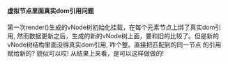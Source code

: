 #### 虚拟节点里面真实dom引用问题
第一次render()生成的vNode树初始化挂载，在每个元素节点上绑了真实dom引用, 然而数据更新之后，生成的新的vNode树上面，要和旧的比较了。但是新的vNode树结构里面没得真实dom引用, 咋个整。直接把匹配到的同一节点
的引用赋给新的? 貌似可以哎! 从结果上来看，是可以这样做做的!